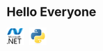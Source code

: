 <h1> Hello Everyone </h1>
<div>
  <img src = https://github.com/devicons/devicon/blob/master/icons/dot-net/dot-net-original-wordmark.svg height = 40 width = 40> &nbsp;
  <img src = https://github.com/devicons/devicon/blob/master/icons/python/python-original.svg height = 40 width = 40> &nbsp;
  
</div>

